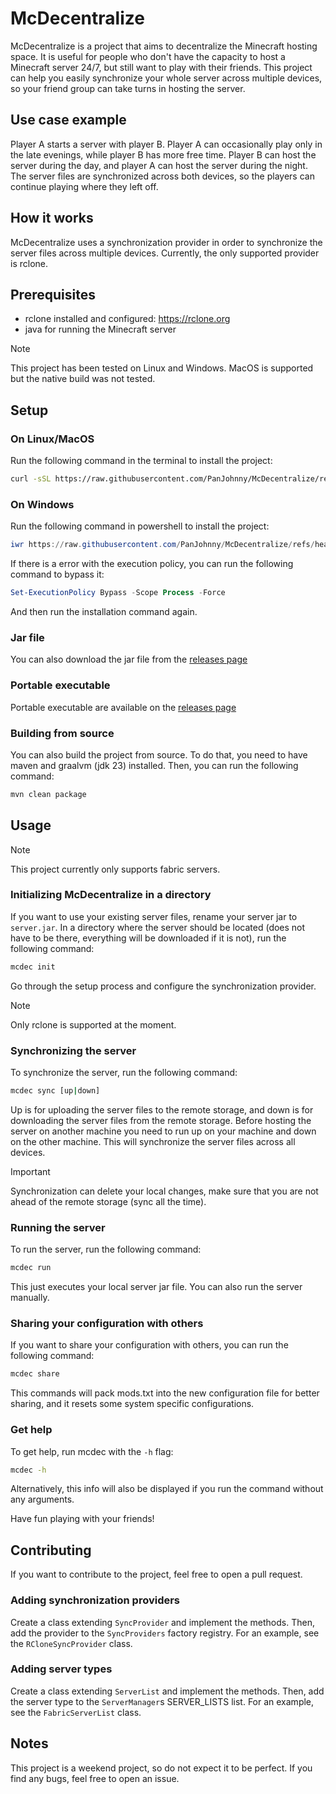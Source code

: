 # McDecentralize
McDecentralize is a project that aims to decentralize the Minecraft hosting space. 
It is useful for people who don't have the capacity to host a Minecraft server 24/7, but still want to play with their friends.
This project can help you easily synchronize your whole server across multiple devices, so your friend group can take turns in hosting the server.

## Use case example
Player A starts a server with player B. Player A can occasionally play only in the late evenings, while player B has more free time. Player B can host the server during the day, and player A can host the server during the night. The server files are synchronized across both devices, so the players can continue playing where they left off.

## How it works
McDecentralize uses a synchronization provider in order to synchronize the server files across multiple devices. Currently, the only supported provider is rclone.

## Prerequisites
- rclone installed and configured: https://rclone.org
- java for running the Minecraft server

> [!NOTE]
> This project has been tested on Linux and Windows. MacOS is supported but the native build was not tested.

## Setup
### On Linux/MacOS
Run the following command in the terminal to install the project:
```bash
curl -sSL https://raw.githubusercontent.com/PanJohnny/McDecentralize/refs/heads/master/install.sh | bash
```

### On Windows
Run the following command in powershell to install the project:
```powershell
iwr https://raw.githubusercontent.com/PanJohnny/McDecentralize/refs/heads/master/install.ps1 -useb | iex
```

If there is a error with the execution policy, you can run the following command to bypass it:
```powershell
Set-ExecutionPolicy Bypass -Scope Process -Force
```
And then run the installation command again.

### Jar file
You can also download the jar file from the [releases page](https://raw.githubusercontent.com/PanJohnny/McDecentralize/releases)

### Portable executable
Portable executable are available on the [releases page](https://raw.githubusercontent.com/PanJohnny/McDecentralize/releases)

### Building from source
You can also build the project from source. To do that, you need to have maven and graalvm (jdk 23) installed. Then, you can run the following command:
```bash
mvn clean package
```

## Usage
> [!NOTE]
> This project currently only supports fabric servers.
### Initializing McDecentralize in a directory
If you want to use your existing server files, rename your server jar to `server.jar`. In a directory where the server should be located (does not have to be there, everything will be downloaded if it is not), run the following command:
```bash
mcdec init
```
Go through the setup process and configure the synchronization provider.
> [!NOTE]
> Only rclone is supported at the moment.

### Synchronizing the server
To synchronize the server, run the following command:
```bash
mcdec sync [up|down]
```
Up is for uploading the server files to the remote storage, and down is for downloading the server files from the remote storage. Before hosting the server on another machine you need to run up on your machine and down on the other machine. This will synchronize the server files across all devices.
> [!IMPORTANT]
> Synchronization can delete your local changes, make sure that you are not ahead of the remote storage (sync all the time).

### Running the server
To run the server, run the following command:
```bash
mcdec run
```
This just executes your local server jar file. You can also run the server manually.

### Sharing your configuration with others
If you want to share your configuration with others, you can run the following command:
```bash
mcdec share
```
This commands will pack mods.txt into the new configuration file for better sharing, and it resets some system specific configurations.

### Get help
To get help, run mcdec with the `-h` flag:
```bash
mcdec -h
```
Alternatively, this info will also be displayed if you run the command without any arguments.

Have fun playing with your friends!

## Contributing
If you want to contribute to the project, feel free to open a pull request.

### Adding synchronization providers
Create a class extending `SyncProvider` and implement the methods. Then, add the provider to the `SyncProviders` factory registry. For an example, see the `RCloneSyncProvider` class.

### Adding server types
Create a class extending `ServerList` and implement the methods. Then, add the server type to the `ServerManager`s SERVER_LISTS list. For an example, see the `FabricServerList` class.

## Notes
This project is a weekend project, so do not expect it to be perfect. If you find any bugs, feel free to open an issue.